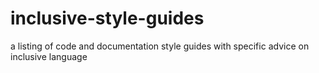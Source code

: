 # inclusive-style-guides
a listing of code and documentation style guides with specific advice on inclusive language
